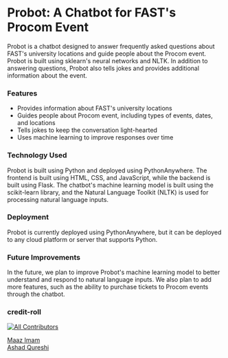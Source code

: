 # Probot: A Chatbot for FAST's Procom Event
Probot is a chatbot designed to answer frequently asked questions about FAST's university locations and guide people about the Procom event. Probot is built using sklearn's neural networks and NLTK. In addition to answering questions, Probot also tells jokes and provides additional information about the event.

### Features
* Provides information about FAST's university locations
* Guides people about Procom event, including types of events, dates, and locations
* Tells jokes to keep the conversation light-hearted
* Uses machine learning to improve responses over time

### Technology Used
Probot is built using Python and deployed using PythonAnywhere. The frontend is built using HTML, CSS, and JavaScript, while the backend is built using Flask. The chatbot's machine learning model is built using the scikit-learn library, and the Natural Language Toolkit (NLTK) is used for processing natural language inputs.

### Deployment
Probot is currently deployed using PythonAnywhere, but it can be deployed to any cloud platform or server that supports Python.

### Future Improvements
In the future, we plan to improve Probot's machine learning model to better understand and respond to natural language inputs. We also plan to add more features, such as the ability to purchase tickets to Procom events through the chatbot.


### credit-roll 

<!-- ALL-CONTRIBUTORS-BADGE:START - Do not remove or modify this section -->
[![All Contributors](https://img.shields.io/badge/all_contributors-2-orange.svg?style=flat-square)](#contributors-)
<!-- ALL-CONTRIBUTORS-BADGE:END -->




[Maaz Imam](http://github.com/maaz-imam)<br/>
[Ashad Qureshi](http://github.com/ashad001)<br/>


<!-- ALL-CONTRIBUTORS-LIST:END -->
